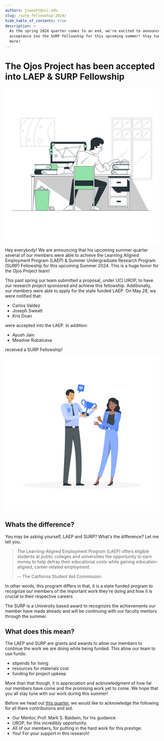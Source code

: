 ```yaml
---
authors: jsweatt@uci.edu
slug: /surp-fellowship-2024/
hide_table_of_contents: true
description: >
  As the spring 2024 quarter comes to an end, we're excited to announce our 
  acceptance ino the SURP Fellowship for this upcoming summer! Stay tune for 
  more!
---
```


# The Ojos Project has been accepted into LAEP & SURP Fellowship

<!-- markdownlint-disable MD026 -->

![alt text](../../static/images/Researching-bro.png)

Hey everybody! We are announcing that his upcoming summer quarter
several of our members were able to achieve the Learning Aligned Employment
Program (LAEP) & Summer Undergraduate Research Program (SURP) Fellowship for
this upcoming Summer 2024. This is a huge honor for the Ojos Project team!

<!-- truncate -->

This past spring our team submitted a proposal, under UCI UROP, to have our
research project sponsored and achieve this fellowship. Additionally, our members
were able to apply for the state funded LAEP. On May 28, we were notified that:

- Carlos Valdez
- Joseph Sweatt
- Kris Doan

were accepted into the LAEP. In addition:

- Ayush Jain
- Meadow Rubalcava

received a SURP Fellowship!

![alt text](../../static/images/Awards-rafiki.png)

## Whats the difference?

You may be asking yourself, LAEP and SURP? What's the difference? Let me tell you.

> The Learning-Aligned Employment Program (LAEP) offers eligible students at public colleges and universities the opportunity to earn money to help defray their educational costs while gaining education-aligned, career-related employment.
>
> -- The California Student Aid Commission

In other words, this program differs in that, it is a state funded program to
recognize our members of the important work they're doing and how it is
crucial to their respective careers

The SURP is a University based award to recognizes the achievements our member have
made already and will be continuing with our faculty mentors through the summer.

## What does this mean?

The LAEP and SURP are grants and awards to allow our members to continue the
work we are doing while being funded. This allow our team to use funds:

- stipends for living
- resources for materials cost
- funding for project upkeep

More than that though, it is appreciation and acknowledgment of how far our members
have come and the promising work yet to come. We hope that you all stay tune
with our work during this summer!

Before we head out [this quarter](/news/spring-2024-wrap/), we would
like to acknowledge the following for all there contributions and aid.

- Our Mentor, Prof. Mark S. Baldwin, for his guidance
- UROP, for this incredibly opportunity.
- All of our members, for putting in the hard work for this prestige.
- You! For your support in this research!
